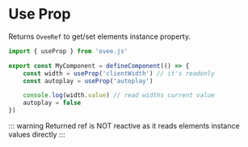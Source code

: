 # Use Prop

Returns `OveeRef` to get/set elements instance property.

```ts
import { useProp } from 'ovee.js'

export const MyComponent = defineComponent(() => {
    const width = useProp('clientWidth') // it's readonly
    const autoplay = useProp('autoplay')

    console.log(width.value) // read widths current value
    autoplay = false
})
```

::: warning
Returned ref is NOT reactive as it reads elements instance values directly
:::
